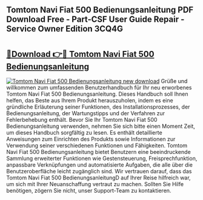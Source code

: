 ## Tomtom Navi Fiat 500 Bedienungsanleitung PDF Download Free - Part-CSF User Guide Repair - Service Owner Edition 3CQ4G

# <h2><a href="http://df1sdqa.blite.top/?on=Tomtom+Navi+Fiat+500+Bedienungsanleitung">🔗Download 👉🔴 Tomtom Navi Fiat 500 Bedienungsanleitung</a></h2>

[![Tomtom Navi Fiat 500 Bedienungsanleitung new download](https://i.imgur.com/lujVjoI.png)](http://df1sdqa.blite.top/?on=Tomtom+Navi+Fiat+500+Bedienungsanleitung)
Grüße und willkommen zum umfassenden Benutzerhandbuch für Ihr neu erworbenes Tomtom Navi Fiat 500 Bedienungsanleitung. Dieses Handbuch soll Ihnen helfen, das Beste aus Ihrem Produkt herauszuholen, indem es eine gründliche Erläuterung seiner Funktionen, des Installationsprozesses, der Bedienungsanleitung, der Wartungstipps und der Verfahren zur Fehlerbehebung enthält. Bevor Sie Ihr Tomtom Navi Fiat 500 Bedienungsanleitung verwenden, nehmen Sie sich bitte einen Moment Zeit, um dieses Handbuch sorgfältig zu lesen. Es enthält detaillierte Anweisungen zum Einrichten des Produkts sowie Informationen zur Verwendung seiner verschiedenen Funktionen und Fähigkeiten. Tomtom Navi Fiat 500 Bedienungsanleitung bietet Benutzern eine beeindruckende Sammlung erweiterter Funktionen wie Gestensteuerung, Freisprechfunktion, anpassbare Verknüpfungen und automatisierte Aufgaben, die alle über die Benutzeroberfläche leicht zugänglich sind. Wir vertrauen darauf, dass das Tomtom Navi Fiat 500 BedienungsanleitungD auf Ihrer Reise hilfreich war, um sich mit Ihrer Neuanschaffung vertraut zu machen. Sollten Sie Hilfe benötigen, zögern Sie nicht, unser Support-Team zu kontaktieren.
